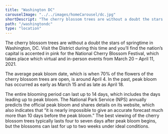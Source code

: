```yaml
---
title: "Washington DC"
carouselImage: "../../images/homeCarousel/dc.jpg"
shortDescript: "The cherry blossom trees are without a doubt the stars of springtime in Washington, DC."
path: "/washingtondc"
type: "location"
---
```


The cherry blossom trees are without a doubt the stars of springtime in Washington, DC. Visit the District during this time and you’ll find the nation’s capital is accented in pink for the National Cherry Blossom Festival, which takes place which virtual and in-person events from March 20 – April 11, 2021.

The average peak bloom date, which is when 70% of the flowers of the cherry blossom trees are open, is around April 4. In the past, peak bloom has occurred as early as March 15 and as late as April 18.

The entire blooming period can last up to 14 days, which includes the days leading up to peak bloom. The National Park Service (NPS) annually predicts the official peak bloom and shares details on its website, which also indicates that “it is nearly impossible to give an accurate forecast much more than 10 days before the peak bloom.” The best viewing of the cherry blossom trees typically lasts four to seven days after peak bloom begins, but the blossoms can last for up to two weeks under ideal conditions.

